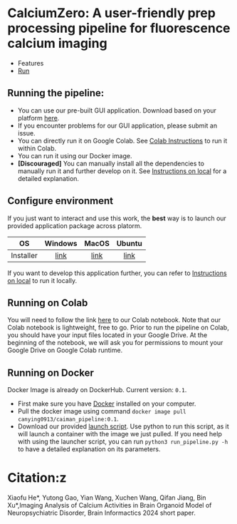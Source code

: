# CalciumZero:  A user-friendly prep processing pipeline for fluorescence calcium imaging
 - Features
 - [Run](#configure-environment)
## Running the pipeline:  
- You can use our pre-built GUI application. Download based on your platform [here](#running-locally-through-our-distribution).
- If you encounter problems for our GUI application, please submit an issue.
- You can directly run it on Google Colab. See [Colab Instructions](#part-i-running-on-colab) to run it within Colab.  
- You can run it using our Docker image.
- **[Discouraged]** You can manually install all the dependencies to manually run it and further develop on it. See [Instructions on local](#part-iii-running-locally) for a detailed explanation.  
## Configure environment
If you just want to interact and use this work, the **best** way is to launch our provided application package across platorm.  

|    OS     |                                          Windows                                          |                                        MacOS                                        |                                             Ubuntu                                              |
|:---------:|:-----------------------------------------------------------------------------------------:|:-----------------------------------------------------------------------------------:|:-----------------------------------------------------------------------------------------------:|
| Installer | [link](https://github.com/CanYing0913/CaImAn/blob/distribution/CalciumZero-0.1-win64.msi) | [link](https://github.com/CanYing0913/CaImAn/blob/distribution/CalciumZero-0.1.dmg) | [link](https://github.com/CanYing0913/CaImAn/blob/distribution/CalciumZero-0.1-x86_64.AppImage) |
If you want to develop this application further, you can refer to [Instructions on local](#running-locally-) to run it locally.
## Running on Colab
You will need to follow the link [here](https://colab.research.google.com/drive/1BvHYZRoOla47MwVeV5_0H2-Vko1nm9yW?usp=sharing) to our Colab notebook. Note that our Colab notebook is lightweight, free to go. Prior to run the pipeline on Colab, you should have your input files located in your Google Drive. At the beginning of the notebook, we will ask you for permissions to mount your Google Drive on Google Colab runtime.  
## Running on Docker  
Docker Image is already on DockerHub. Current version: `0.1`.  
- First make sure you have [Docker](https://www.docker.com/) installed on your computer.  
- Pull the docker image using command `docker image pull canying0913/caiman_pipeline:0.1`.  
- Download our provided [launch script](https://raw.githubusercontent.com/CanYing0913/CaImAn/master/run_pipeline.py). Use python to run this script, as it will launch a container with the image we just pulled. If you need help with using the launcher script, you can run `python3 run_pipeline.py -h` to have a detailed explanation on its parameters.
# Citation:z
Xiaofu He*, Yutong Gao, Yian Wang, Xuchen Wang, Qifan Jiang, Bin Xu*,Imaging Analysis of Calcium Activities in Brain Organoid Model of Neuropsychiatric Disorder, Brain Informactics 2024 short paper.
